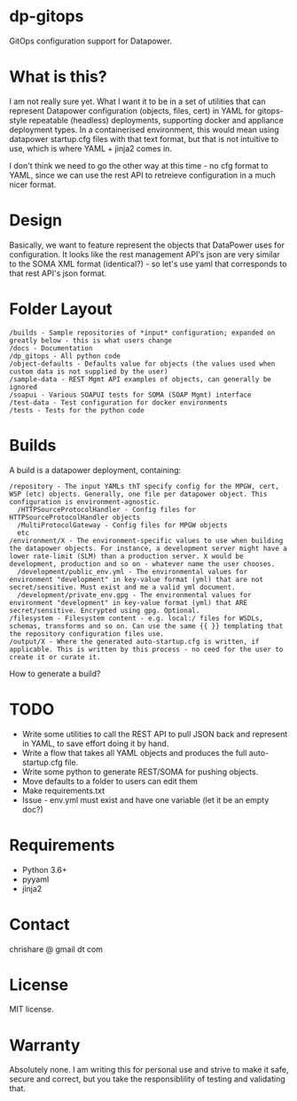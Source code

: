# dp-gitops

GitOps configuration support for Datapower.

# What is this?

I am not really sure yet. What I want it to be in a set of utilities that can represent Datapower configuration (objects, files, cert) in YAML for gitops-style repeatable (headless) deployments, supporting docker and appliance deployment types. In a containerised environment, this would mean using datapower startup.cfg files with that text format, but that is not intuitive to use, which is where YAML + jinja2 comes in.

I don't think we need to go the other way at this time - no cfg format to YAML, since we can use the rest API to retreieve configuration in a much nicer format.

# Design

Basically, we want to feature represent the objects that DataPower uses for configuration. It looks like the rest management API's json are very similar to the SOMA XML format (identical?) - so let's use yaml that corresponds to that rest API's json format.

# Folder Layout

```
/builds - Sample repositories of *input* configuration; expanded on greatly below - this is what users change
/docs - Documentation
/dp_gitops - All python code
/object-defaults - Defaults value for objects (the values used when custom data is not supplied by the user)
/sample-data - REST Mgmt API examples of objects, can generally be ignored
/soapui - Various SOAPUI tests for SOMA (SOAP Mgmt) interface
/test-data - Test configuration for docker environments
/tests - Tests for the python code
```

# Builds

A build is a datapower deployment, containing:
```
/repository - The input YAMLs thT specify config for the MPGW, cert, WSP (etc) objects. Generally, one file per datapower object. This configuration is environment-agnostic.
  /HTTPSourceProtocolHandler - Config files for HTTPSourceProtocolHandler objects
  /MultiProtocolGateway - Config files for MPGW objects
  etc
/environment/X - The environment-specific values to use when building the datapower objects. For instance, a development server might have a lower rate-limit (SLM) than a production server. X would be development, production and so on - whatever name the user chooses.
  /development/public_env.yml - The environmental values for environment "development" in key-value format (yml) that are not secret/sensitive. Must exist and me a valid yml document.
  /development/private_env.gpg - The environmental values for environment "development" in key-value format (yml) that ARE secret/sensitive. Encrypted using gpg. Optional.
/filesystem - Filesystem content - e.g. local:/ files for WSDLs, schemas, transforms and so on. Can use the same {{ }} templating that the repository configuration files use.
/output/X - Where the generated auto-startup.cfg is written, if applicable. This is written by this process - no ceed for the user to create it or curate it.
```

How to generate a build?

# TODO

* Write some utilities to call the REST API to pull JSON back and represent in YAML, to save effort doing it by hand.
* Write a flow that takes all YAML objects and produces the full auto-startup.cfg file.
* Write some python to generate REST/SOMA for pushing objects.
* Move defaults to a folder to users can edit them
* Make requirements.txt
* Issue - env.yml must exist and have one variable (let it be an empty doc?)

# Requirements

* Python 3.6+
* pyyaml
* jinja2

# Contact

chrishare @ gmail dt com

# License

MIT license.

# Warranty

Absolutely none. I am writing this for personal use and strive to make it safe, secure and correct, but you take the responsiblility of testing and validating that.



